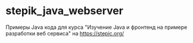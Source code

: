 # stepik_java_webserver
Примеры Java кода для курса "Изучение Java и фронтенд на примере разработки веб сервиса" на https://stepic.org/
